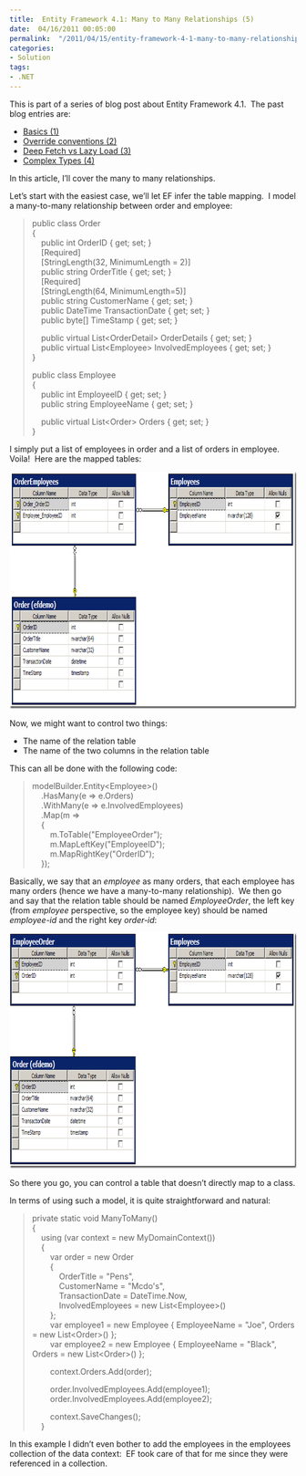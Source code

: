 ```yaml
---
title:  Entity Framework 4.1: Many to Many Relationships (5)
date:  04/16/2011 00:05:00
permalink:  "/2011/04/15/entity-framework-4-1-many-to-many-relationships-5/"
categories:
- Solution
tags:
- .NET
---
```

<p>This is part of a series of blog post about Entity Framework 4.1.&#160; The past blog entries are:</p>  <ul>   <li><a href="http://vincentlauzon.wordpress.com/2011/04/03/entity-framework-4-1-basics-1/">Basics (1)</a> </li>    <li><a href="http://vincentlauzon.wordpress.com/2011/04/06/entity-framework-4-1-override-conventions-2/">Override conventions (2)</a> </li>    <li><a href="http://vincentlauzon.wordpress.com/2011/04/11/entity-framework-4-1-deep-fetch-vs-lazy-load-3/">Deep Fetch vs Lazy Load (3)</a> </li>    <li><a href="http://vincentlauzon.wordpress.com/2011/04/13/entity-framework-4-1-complex-types-4/">Complex Types (4)</a></li> </ul>  <p>In this article, I’ll cover the many to many relationships.</p>  <p>Let’s start with the easiest case, we’ll let EF infer the table mapping.&#160; I model a many-to-many relationship between order and employee:</p>  <blockquote>   <p>public class Order     <br />{      <br />&#160;&#160;&#160; public int OrderID { get; set; }      <br />&#160;&#160;&#160; [Required]      <br />&#160;&#160;&#160; [StringLength(32, MinimumLength = 2)]      <br />&#160;&#160;&#160; public string OrderTitle { get; set; }      <br />&#160;&#160;&#160; [Required]      <br />&#160;&#160;&#160; [StringLength(64, MinimumLength=5)]      <br />&#160;&#160;&#160; public string CustomerName { get; set; }      <br />&#160;&#160;&#160; public DateTime TransactionDate { get; set; }      <br />&#160;&#160;&#160; public byte[] TimeStamp { get; set; } </p>    <p>&#160;&#160;&#160; public virtual List&lt;OrderDetail&gt; OrderDetails { get; set; }     <br />&#160;&#160;&#160; public virtual List&lt;Employee&gt; InvolvedEmployees { get; set; }      <br />} </p>    <p>public class Employee     <br />{      <br />&#160;&#160;&#160; public int EmployeeID { get; set; }      <br />&#160;&#160;&#160; public string EmployeeName { get; set; } </p>    <p>&#160;&#160;&#160; public virtual List&lt;Order&gt; Orders { get; set; }     <br />} </p> </blockquote>  <p>I simply put a list of employees in order and a list of orders in employee.&#160; Voila!&#160; Here are the mapped tables:</p>  <p><a href="assets/2011/4/entity-framework-4-1-many-to-many-relationships-5/image1.png"><img style="border-bottom:0;border-left:0;display:inline;border-top:0;border-right:0;" title="image" border="0" alt="image" src="assets/2011/4/entity-framework-4-1-many-to-many-relationships-5/image_thumb1.png" width="798" height="416" /></a> </p>  <p>Now, we might want to control two things:</p>  <ul>   <li>The name of the relation table</li>    <li>The name of the two columns in the relation table</li> </ul>  <p>This can all be done with the following code:</p>  <blockquote>   <p>modelBuilder.Entity&lt;Employee&gt;()     <br />&#160;&#160;&#160; .HasMany(e =&gt; e.Orders)      <br />&#160;&#160;&#160; .WithMany(e =&gt; e.InvolvedEmployees)      <br />&#160;&#160;&#160; .Map(m =&gt;      <br />&#160;&#160;&#160; {      <br />&#160;&#160;&#160;&#160;&#160;&#160;&#160; m.ToTable(&quot;EmployeeOrder&quot;);      <br />&#160;&#160;&#160;&#160;&#160;&#160;&#160; m.MapLeftKey(&quot;EmployeeID&quot;);      <br />&#160;&#160;&#160;&#160;&#160;&#160;&#160; m.MapRightKey(&quot;OrderID&quot;);      <br />&#160;&#160;&#160; }); </p> </blockquote>  <p>Basically, we say that an <em>employee</em> as many orders, that each employee has many orders (hence we have a many-to-many relationship).&#160; We then go and say that the relation table should be named <em>EmployeeOrder</em>, the left key (from <em>employee</em> perspective, so the employee key) should be named <em>employee-id</em> and the right key <em>order-id</em>:</p>  <p><a href="assets/2011/4/entity-framework-4-1-many-to-many-relationships-5/image2.png"><img style="border-bottom:0;border-left:0;display:inline;border-top:0;border-right:0;" title="image" border="0" alt="image" src="assets/2011/4/entity-framework-4-1-many-to-many-relationships-5/image_thumb2.png" width="792" height="413" /></a> </p>  <p>So there you go, you can control a table that doesn’t directly map to a class.</p>  <p>In terms of using such a model, it is quite straightforward and natural:</p>  <blockquote>   <p>private static void ManyToMany()     <br />{      <br />&#160;&#160;&#160; using (var context = new MyDomainContext())      <br />&#160;&#160;&#160; {      <br />&#160;&#160;&#160;&#160;&#160;&#160;&#160; var order = new Order      <br />&#160;&#160;&#160;&#160;&#160;&#160;&#160; {      <br />&#160;&#160;&#160;&#160;&#160;&#160;&#160;&#160;&#160;&#160;&#160; OrderTitle = &quot;Pens&quot;,      <br />&#160;&#160;&#160;&#160;&#160;&#160;&#160;&#160;&#160;&#160;&#160; CustomerName = &quot;Mcdo's&quot;,      <br />&#160;&#160;&#160;&#160;&#160;&#160;&#160;&#160;&#160;&#160;&#160; TransactionDate = DateTime.Now,      <br />&#160;&#160;&#160;&#160;&#160;&#160;&#160;&#160;&#160;&#160;&#160; InvolvedEmployees = new List&lt;Employee&gt;()      <br />&#160;&#160;&#160;&#160;&#160;&#160;&#160; };      <br />&#160;&#160;&#160;&#160;&#160;&#160;&#160; var employee1 = new Employee { EmployeeName = &quot;Joe&quot;, Orders = new List&lt;Order&gt;() };      <br />&#160;&#160;&#160;&#160;&#160;&#160;&#160; var employee2 = new Employee { EmployeeName = &quot;Black&quot;, Orders = new List&lt;Order&gt;() }; </p>    <p>&#160;&#160;&#160;&#160;&#160;&#160;&#160; context.Orders.Add(order); </p>    <p>&#160;&#160;&#160;&#160;&#160;&#160;&#160; order.InvolvedEmployees.Add(employee1);     <br />&#160;&#160;&#160;&#160;&#160;&#160;&#160; order.InvolvedEmployees.Add(employee2); </p>    <p>&#160;&#160;&#160;&#160;&#160;&#160;&#160; context.SaveChanges();     <br />&#160;&#160;&#160; } </p> </blockquote>  <p>In this example I didn’t even bother to add the employees in the employees collection of the data context:&#160; EF took care of that for me since they were referenced in a collection.</p>
